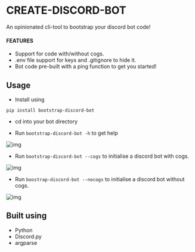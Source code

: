 # CREATE-DISCORD-BOT

An opinionated cli-tool to bootstrap your discord bot code!

#### FEATURES

- Support for code with/without cogs.
- .env file support for keys and .gitignore to hide it.
- Bot code pre-built with a ping function to get you started!

## Usage

- Install using

```
pip install bootstrap-discord-bot
```

- cd into your bot directory

- Run `bootstrap-discord-bot -h` to get help

![img](https://i.ibb.co/vmgnDKD/Screenshot-from-2020-09-19-16-48-04.png)

- Run `bootstrap-discord-bot --cogs` to initialise a discord bot with cogs.

![img](https://i.ibb.co/JKJFT9h/unknown.png)

- Run `boostrap-discord-bot --nocogs` to initialise a discord bot without cogs.

![img](https://i.ibb.co/yfd7GKb/Screenshot-from-2020-09-19-16-54-13.png)

## Built using

- Python
- Discord.py
- argparse
